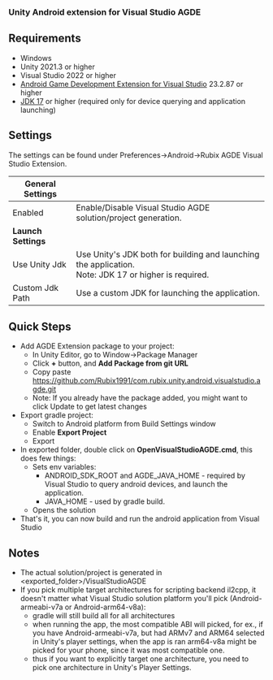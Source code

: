 ### Unity Android extension for Visual Studio AGDE

## Requirements

* Windows
* Unity 2021.3 or higher
* Visual Studio 2022 or higher
* [Android Game Development Extension for Visual Studio](https://developer.android.com/games/agde) 23.2.87 or higher
* [JDK 17](https://www.oracle.com/java/technologies/javase/jdk17-archive-downloads.html) or higher (required only for device querying and application launching)

## Settings

The settings can be found under Preferences->Android->Rubix AGDE Visual Studio Extension.


| **General Settings**|  |
| ----------------- |------------|
| Enabled|Enable/Disable Visual Studio AGDE solution/project generation. |
| **Launch Settings** |  |
| Use Unity Jdk | Use Unity's JDK both for building and launching the application.<br>Note: JDK 17 or higher is required. |
| Custom Jdk Path | Use a custom JDK for launching the application. |


## Quick Steps

* Add AGDE Extension package to your project:
    * In Unity Editor, go to Window->Package Manager
    * Click **+** button, and **Add Package from git URL**
    * Copy paste https://github.com/Rubix1991/com.rubix.unity.android.visualstudio.agde.git
    * Note: If you already have the package added, you might want to click Update to get latest changes
* Export gradle project:
    * Switch to Android platform from Build Settings window
    * Enable **Export Project**
    * Export
* In exported folder, double click on **OpenVisualStudioAGDE.cmd**, this does few things:
    * Sets env variables:
        * ANDROID_SDK_ROOT and AGDE_JAVA_HOME - required by Visual Studio to query android devices, and launch the application.
        * JAVA_HOME - used by gradle build.
    * Opens the solution
* That's it, you can now build and run the android application from Visual Studio

## Notes

* The actual solution/project is generated in <exported_folder>/VisualStudioAGDE
* If you pick multiple target architectures for scripting backend il2cpp, it doesn't matter what Visual Studio solution platform you'll pick (Android-armeabi-v7a or Android-arm64-v8a):
    * gradle will still build all for all architectures
    * when running the app, the most compatible ABI will picked, for ex., if you have Android-armeabi-v7a, but had ARMv7 and ARM64 selected in Unity's player settings, when the app is ran arm64-v8a might be picked for your phone, since it was most compatible one.
    * thus if you want to explicitly target one architecture, you need to pick one architecture in Unity's Player Settings.